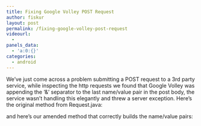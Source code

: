 ```yaml
---
title: Fixing Google Volley POST Request
author: fiskur
layout: post
permalink: /fixing-google-volley-post-request
videourl:
  - 
panels_data:
  - 'a:0:{}'
categories:
  - android
---
```

We&#8217;ve just come across a problem submitting a POST request to a 3rd party service, while inspecting the http requests we found that Google Volley was appending the &#8216;&#038;&#8217; separator to the last name/value pair in the post body<!--more-->, the service wasn&#8217;t handling this elegantly and threw a server exception. Here&#8217;s the original method from Request.java:



and here&#8217;s our amended method that correctly builds the name/value pairs: